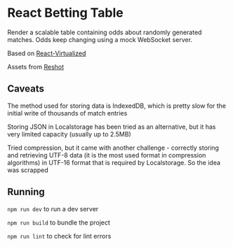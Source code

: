 # React Betting Table

Render a scalable table containing odds about randomly generated matches. Odds keep changing using a mock WebSocket server.

Based on [React-Virtualized](https://github.com/bvaughn/react-virtualized)

Assets from [Reshot](https://www.reshot.com)

## Caveats

The method used for storing data is IndexedDB, which is pretty slow for the initial write of thousands of match entries

Storing JSON in Localstorage has been tried as an alternative, but it has very limited capacity (usually up to 2.5MB)

Tried compression, but it came with another challenge - correctly storing and retrieving UTF-8 data (it is the most used format in compression algorithms) in UTF-16 format that is required by Localstorage. So the idea was scrapped

## Running
`npm run dev` to run a dev server

`npm run build` to bundle the project

`npm run lint` to check for lint errors